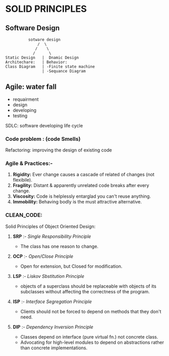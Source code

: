# SOLID PRINCIPLES

##           Software Design 

              sotware design
                  /  \
                 /    \
                /      \ 
    Static Design   |  Dnamic Design
    Architechare:   | Behavior:
    Class Diagram   | -Finite state machine        
                    | -Sequance Diagram


## Agile: water fall
- requairment   
- design                
- developing            
- testing       

SDLC: software developing life cycle


### Code problem : (code Smells)
Refactoring: improving the design of existing code

### Agile & Practices:-
1) **Rigidity:** Ever change causes a cascade of related of changes (not flexibile).
2) **Fragility:** Distant & apparently unrelated code breaks after every change.
3) **Viscosity:** Code is helplessly entarglad you can't reuse anything.
4) **Immobility:** Behaving bodly is the must attractive alternative.


### CLEAN_CODE:
Solid Principles of Object Oriented Design:

1. **SRP** :- _Single Responsibility Principle_
     * The class has one reason to change.
 
1. **OCP** :- _Open/Close Principle_
     * Open for extension, but Closed for modification.
 
 1. **LSP** :- _Liskov Sbstitution Principle_
     * objects of a superclass should be replaceable
     with objects of its subclasses without affecting the correctness of the program.
     
2. **ISP** :- _Interface Segregation Principle_
     * Clients should not be forced to depend on methods that they don't need.

3. **DIP** :- _Dependency Inversion Principle_
     * Classes depend on interface (pure virtual fn.)
          not concrete class.
     * Advocating for high-level modules to depend on abstractions rather than concrete implementations.